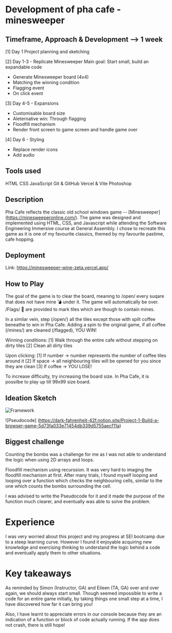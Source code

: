 # Development of pha cafe - minesweeper

## Timeframe, Approach & Development --> 1 week

[1] Day 1 Project planning and sketching

[2] Day 1-3 - Replicate Minesweeper
Main goal: Start small, build an expandable code
- Generate Minesweeper board (4x4)
- Matching the winning condition
- Flagging event
- On click event

[3] Day 4-5 - Expansions
- Customisable board size
- Aleternative win: Through flagging
- Floodfill mechanism
- Render front screen to game screen and handle game over

[4] Day 6 - Styling
- Replace render icons
- Add audio

## Tools used

HTML
CSS
JavaScript
Git & GitHub
Vercel & Vite
Photoshop

## Description

Pha Cafe reflects the classic old school windows game -- [Minesweeper] (https://minesweeperonline.com/). The game was designed and implemented using HTML, CSS, and Javascript while attending the Software Engineering Immersive course at General Assembly.
I chose to recreate this game as it is one of my favourite classics, themed by my favourite pastime, cafe hopping.

## Deployment

Link: https://minesweeper-wine-zeta.vercel.app/

## How to Play

The goal of the game is to clear the board, meaning to /open/ every suqare that does not have mine 💣 under it.
The game will automatically be over.
/Flags/ 🚩 are provided to mark tiles which are though to contain mines.

In a similar vein, step (/open/) all the tiles except those with spilt coffee beneathe to win in Pha Cafe. Adding a spin to the original game, if all coffee (/mines/) are cleaned (/flagged), YOU WIN!

Winning conditions:
[1] Walk through the entire cafe without stepping on dirty tiles
[2] Clean all dirty tiles

Upon clicking:
[1] If number -> number represents the number of coffee tiles around it
[2] If space -> all neighbouring tiles will be opened for you since they are clean
[3] If coffee -> YOU LOSE!

To increase difficulty, try increasing the board size. In Pha Cafe, it is possilbe to play up till 99x99 size board.

## Ideation Sketch

![Framework](https://miro.com/app/board/uXjVMImBMrI=/)

![Pseudocode] (https://dark-fahrenheit-42f.notion.site/Project-1-Build-a-browser-game-5d73fa033e71454db339d5755aecf11a)

## Biggest challenge

Counting the bombs was a challenge for me as I was not able to understand the logic when using 2D arrays and loops.

Floodfill mechanism using recurssion. It was very hard to imaging the floodfill mechanism at first. After many trials, I found myself looping and looping over a function which checks the neighbouring cells, similar to the one which counts the bombs surrounding the cell.

I was advised to write the Pseudocode for it and it made the purpose of the function much clearer, and eventually was able to solve the problem.

# Experience

I was very worried about this project and my progress at SEI bootcamp due to a steep learning curve. However I found it enjoyable acquiring new knowledge and exercising thinking to understand the logic behind a code and eventually apply them to other situations.

# Key takeaways

As reminded by Simon (Instructor, GA) and Eileen (TA, GA) over and over again, we should always start small. Though seemed impossible to write a code for an entire game initially, by taking things one small step at a time, I have discovered how far it can bring you!

Also, I have learnt to appreciate errors in our console because they are an indication of a function or block of code actually running. If the app does not crash, there is still hope!
